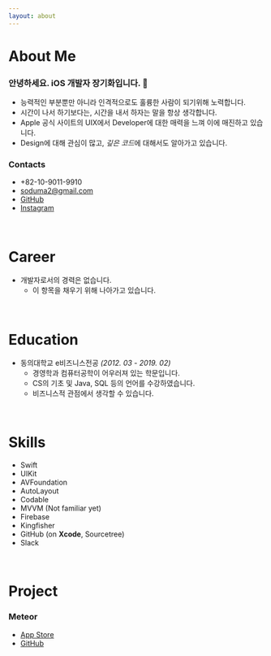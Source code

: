 ```yaml
---
layout: about 
---
```


# About Me
### 안녕하세요. iOS 개발자 장기화입니다. 🐤<br/>
- 능력적인 부분뿐만 아니라 인격적으로도 훌륭한 사람이 되기위해 노력합니다.
- 시간이 나서 하기보다는, 시간을 내서 하자는 말을 항상 생각합니다.
- Apple 공식 사이트의 UIX에서 Developer에 대한 매력을 느껴 이에 매진하고 있습니다.<br/>
- Design에 대해 관심이 많고, *깊은 코드*에 대해서도 알아가고 있습니다.


### Contacts
- +82-10-9011-9910
- <soduma2@gmail.com>
- [GitHub](github.com/soduma)
- [Instagram](instagram.com/infofield)

<br/>

# Career
- 개발자로서의 경력은 없습니다.
  - 이 항목을 채우기 위해 나아가고 있습니다.

<br/>

# Education
- 동의대학교 e비즈니스전공 *(2012. 03 - 2019. 02)*
  - 경영학과 컴퓨터공학이 어우러져 있는 학문입니다.
  - CS의 기초 및 Java, SQL 등의 언어를 수강하였습니다.
  - 비즈니스적 관점에서 생각할 수 있습니다.

<br/>

# Skills
 - Swift
 - UIKit
 - AVFoundation
 - AutoLayout
 - Codable
 - MVVM (Not familiar yet) 
 - Firebase
 - Kingfisher
 - GitHub (on **Xcode**, Sourcetree)
 - Slack

<br/>

# Project
### Meteor
 - [App Store](https://apps.apple.com/kr/app/meteor/id1562989730)
 - [GitHub](https://github.com/soduma/Meteor)
